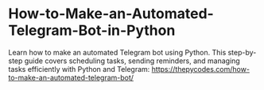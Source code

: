 # How-to-Make-an-Automated-Telegram-Bot-in-Python
Learn how to make an automated Telegram bot using Python. This step-by-step guide covers scheduling tasks, sending reminders, and managing tasks efficiently with Python and Telegram:
https://thepycodes.com/how-to-make-an-automated-telegram-bot/

